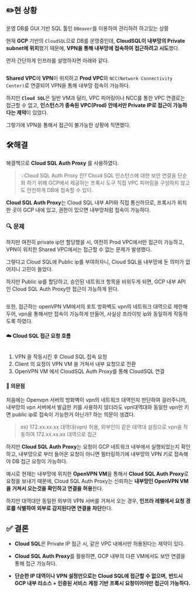 <h2 id="✏️현-상황">✏️현 상황</h2>
<p>운영 DB를 GUI 기반 SQL 툴인 <code>DBeaver</code>를 이용하여 관리하려 하고있는 상황</p>
<p>현재 <strong>GCP</strong> 기반의 <code>CloudSQL</code>으로 DB를 운영중인데, <strong>CloudSQL이 내부망의 Private subnet에 위치</strong>했기 때문에, <strong>VPN을 통해 내부망에 접속하여 접근하려고 시도</strong>했다.</p>
<p>먼저 간단하게 인프라를 설명하자면 아래와 같다.</p>
<p><img alt="" src="https://velog.velcdn.com/images/gmltn9233/post/d6e12dc7-b1d9-4e91-9109-6716636e8aee/image.png" /></p>
<p><strong>Shared VPC</strong>에 <strong>VPN</strong>이 위치하고 <strong>Prod VPC</strong>와 <code>NCC(Network Connectivity Center)</code>로 연결되어 VPN을 통해 내부망 접속이 가능하다.</p>
<p>하지만 <strong><code>Cloud SQL</code></strong>은 일반 VM과 달리, VPC 피어링이나 NCC를 통한 VPC 연결로는 접근할 수 없고, <strong>인스턴스가 종속된 VPC(Prod) 안에서만 Private IP로 접근이 가능하다는 제약</strong>이 있었다.</p>
<p>그렇기에 VPN을 통해서 접근이 불가능한 상황에 직면했다.</p>
<h2 id="🛠️해결">🛠️해결</h2>
<p>해결책으로 <strong>Cloud SQL Auth Proxy</strong> 를 사용하였다.</p>
<blockquote>
<p>💡Cloud SQL Auth Proxy 란?
Cloud SQL 인스턴스에 대한 보안 연결을 단순화 하기 위해 GCP에서 제공하는 프록시 도구
직접 VPC 피어링을 구성하지 않고도 안전하게 DB에 접속할 수 있다.</p>
</blockquote>
<p><strong>Cloud SQL Auth Proxy</strong>는 Cloud SQL 내부 API와 직접 통신하므로, 프록시가 위치한 곳이 GCP 내에 있고, 권한이 있으면 내부망처럼 접속이 가능하다.</p>
<h3 id="🔍-문제">🔍 문제</h3>
<p>하지만 여전히 private ip만 할당했을 시, 여전히 Prod VPC에서만 접근이 가능하고, VPN이 위치한 Shared VPC에서는 접근할 수 없는 문제가 발생했다.</p>
<p>그렇다고 Cloud SQL에 Public ip를 부여하자니, Cloud SQL을 내부망에 둔 의미가 없어지니 고민이 들었다.</p>
<p>하지만 Public ip를 할당하고, 승인된 네트워크 항목을 비워두게 되면, GCP 내부 API 인 Cloud SQL Auth Proxy만 접근이 가능하게 된다. </p>
<p><img alt="" src="https://velog.velcdn.com/images/gmltn9233/post/9979a821-6ffb-46ec-b8ab-710540234feb/image.png" /></p>
<p>또한, 접근하는 openVPN VM에서의 포트 방화벽도 vpn의 네트워크 대역으로 제한해두어, vpn을 통해서만 접속이 가능하게 만들어, 사실상 프라이빗 ip와 동일하게 작동하도록 하였다.</p>
<h4 id="☁️-cloud-sql-접근-요청-흐름">☁️ Cloud SQL 접근 요청 흐름</h4>
<p><img alt="" src="https://velog.velcdn.com/images/gmltn9233/post/dfc348e5-010f-45cb-a072-2df7dbe2067c/image.png" /></p>
<ol>
<li>VPN 을 작동시킨 후 Cloud SQL 접속 요청</li>
<li>Client 의 요청이 VPN VM 을 거쳐서 내부 요청으로 전환</li>
<li>OpenVPN VM 에서 CloudSQL Auth Proxy를 통해 CloudSQL 연결</li>
</ol>
<h4 id="🤔-의문점">🤔 의문점</h4>
<p>처음에는 Openvpn 서버의 방화벽이 vpn의 네트워크 대역인지 판단하여 걸러주니까, 내부망의 vpn 서버에서 발급한 키를 사용하지 않더라도 vpn대역대와 동일한 vpn만 키면 public ip로 접속이 가능한거 아닌가? 하는 의문이 생겼다.</p>
<blockquote>
<p>ex) 172.xx.xx.xx 대역대(vpn) 허용, 외부인이 같은 대역대 설정으로 vpn을 작동하여 172.xx.xx.xx 대역으로 접근</p>
</blockquote>
<p>하지만 <strong>Cloud SQL Auth Proxy</strong>는 요청이 GCP 네트워크 내부에서 실행되었는지 확인하고, 내부망으로 부터 들어온 요청이 아니면 필터링하기에 내부망의 VPN 키로 접속해야 DB 접근 요청이 가능하다.</p>
<p>예시로 현재는 내부망에 위치한 <strong>OpenVPN VM</strong>을 통해서 <strong>Cloud SQL Auth Proxy</strong>로 요청을 보내기 때문에, Cloud SQL Auth Proxy는 신뢰하는 <strong>내부망인 OpenVPN VM을 거쳐서 오는것을 확인하고 연결을 허용</strong>한다.</p>
<p>하지만 대역대만 동일한 외부의 VPN 서버를 거쳐서 오는 경우, <strong>인프라 레벨에서 요청 경로를 식별하여 외부로 감지된다면 연결을 차단</strong>한다.</p>
<h2 id="✅-결론">✅ 결론</h2>
<ul>
<li><p><strong>Cloud SQL</strong>은 Private IP 접근 시, 같은 VPC 내에서만 허용된다는 제약이 있다.</p>
</li>
<li><p><strong>Cloud SQL Auth Proxy</strong>를 활용하면, GCP 내부의 다른 VM에서도 보안 연결을 통해 접근 가능하다.</p>
</li>
<li><p><strong>단순한 IP 대역이나 VPN 설정만으로는 Cloud SQL에 접근할 수 없으며,</strong> <strong>반드시 GCP 내부 리소스 + 인증된 서비스 계정 기반 프록시 요청이어야만 접근이 가능하다.</strong></p>
</li>
</ul>